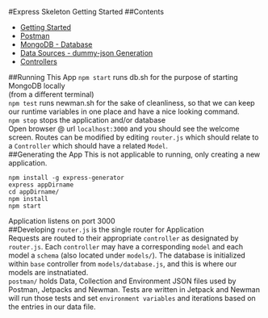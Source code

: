 #Express Skeleton Getting Started
##Contents
* [Getting Started](#generating-the-app)  
* [Postman](postman/)  
* [MongoDB - Database](models/)  
* [Data Sources - dummy-json Generation](data_templates/)  
* [Controllers](controllers/)  

##Running This App
`npm start` runs db.sh for the purpose of starting MongoDB locally  
(from a different terminal)  
`npm test` runs newman.sh for the sake of cleanliness, so that we can keep our runtime variables in one place and have a nice looking command.  
`npm stop` stops the application and/or database  
Open browser @ url `localhost:3000` and you should see the welcome screen. Routes can be modified by editing `router.js` which should relate to a `Controller` which should have a related `Model`.  
##Generating the App
This is not applicable to running, only creating a new application.
```
npm install -g express-generator
express appDirname
cd appDirname/
npm install 
npm start
```
Application listens on port 3000  
##Developing
`router.js` is the single router for Application  
Requests are routed to their appropriate `controller` as designated by `router.js`. Each `controller` may have a corresponding `model` and each model a `schema` (also located under `models/`). The database is initialized within `base` controller from `models/database.js`, and this is where our models are instnatiated.  
`postman/` holds Data, Collection and Environment JSON files used by Postman, Jetpacks and Newman. Tests are written in Jetpack and Newman will run those tests and set `environment variables` and iterations based on the entries in our data file.

